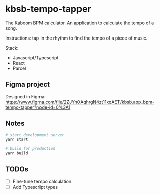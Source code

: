 # kbsb-tempo-tapper

The Kaboom BPM calculator. An application to calculate the tempo of a song.

Instructions: tap in the rhythm to find the tempo of a piece of music.

Stack:
- Javascript/Typescript
- React
- Parcel

## Figma project

Designed in Figma: https://www.figma.com/file/2ZJYn0AqhrgN4zt11xqAET/kbsb.app_bpm-tempo-tapper?node-id=0%3A1

## Notes

```sh
# start development server
yarn start

# build for production
yarn build
```

## TODOs

- [ ] Fine-tune tempo calculation
- [ ] Add Typescript types

